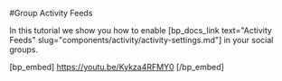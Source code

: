 #Group Activity Feeds

In this tutorial we show you how to enable [bp_docs_link text="Activity Feeds" slug="components/activity/activity-settings.md"] in your social groups.

[bp_embed] https://youtu.be/Kykza4RFMY0 [/bp_embed]